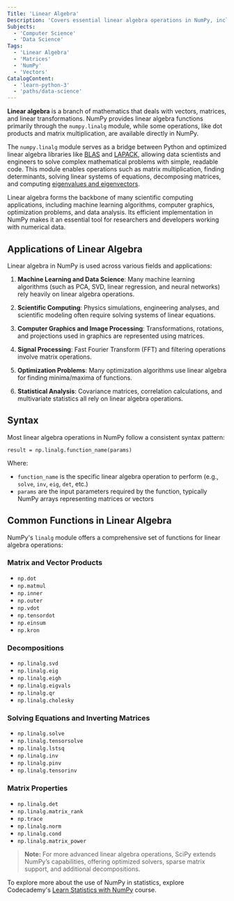 ```yaml
---
Title: 'Linear Algebra'  
Description: 'Covers essential linear algebra operations in NumPy, including vector manipulations, matrix computations, and transformations.'
Subjects:
  - 'Computer Science'
  - 'Data Science'  
Tags:
  - 'Linear Algebra'
  - 'Matrices'
  - 'NumPy'
  - 'Vectors'  
CatalogContent:
  - 'learn-python-3'
  - 'paths/data-science'
---
```


**Linear algebra** is a branch of mathematics that deals with vectors, matrices, and linear transformations. NumPy provides linear algebra functions primarily through the `numpy.linalg` module, while some operations, like dot products and matrix multiplication, are available directly in NumPy.

The `numpy.linalg` module serves as a bridge between Python and optimized linear algebra libraries like [BLAS](https://en.wikipedia.org/wiki/Basic_Linear_Algebra_Subprograms) and [LAPACK](https://en.wikipedia.org/wiki/LAPACK), allowing data scientists and engineers to solve complex mathematical problems with simple, readable code. This module enables operations such as matrix multiplication, finding determinants, solving linear systems of equations, decomposing matrices, and computing [eigenvalues and eigenvectors](https://en.wikipedia.org/wiki/Eigenvalues_and_eigenvectors).

Linear algebra forms the backbone of many scientific computing applications, including machine learning algorithms, computer graphics, optimization problems, and data analysis. Its efficient implementation in NumPy makes it an essential tool for researchers and developers working with numerical data.

## Applications of Linear Algebra

Linear algebra in NumPy is used across various fields and applications:

1. **Machine Learning and Data Science**: Many machine learning algorithms (such as PCA, SVD, linear regression, and neural networks) rely heavily on linear algebra operations.

2. **Scientific Computing**: Physics simulations, engineering analyses, and scientific modeling often require solving systems of linear equations.

3. **Computer Graphics and Image Processing**: Transformations, rotations, and projections used in graphics are represented using matrices.

4. **Signal Processing**: Fast Fourier Transform (FFT) and filtering operations involve matrix operations.

5. **Optimization Problems**: Many optimization algorithms use linear algebra for finding minima/maxima of functions.

6. **Statistical Analysis**: Covariance matrices, correlation calculations, and multivariate statistics all rely on linear algebra operations.

## Syntax

Most linear algebra operations in NumPy follow a consistent syntax pattern:

```pseudo
result = np.linalg.function_name(params)
```

Where:

- `function_name` is the specific linear algebra operation to perform (e.g., `solve`, `inv`, `eig`, `det`, etc.)
- `params` are the input parameters required by the function, typically NumPy arrays representing matrices or vectors

## Common Functions in Linear Algebra

NumPy's `linalg` module offers a comprehensive set of functions for linear algebra operations:

### Matrix and Vector Products

- `np.dot`
- `np.matmul`
- `np.inner`
- `np.outer`
- `np.vdot`
- `np.tensordot`
- `np.einsum`
- `np.kron`

### Decompositions

- `np.linalg.svd`
- `np.linalg.eig`
- `np.linalg.eigh`
- `np.linalg.eigvals`
- `np.linalg.qr`
- `np.linalg.cholesky`

### Solving Equations and Inverting Matrices

- `np.linalg.solve`
- `np.linalg.tensorsolve`
- `np.linalg.lstsq`
- `np.linalg.inv`
- `np.linalg.pinv`
- `np.linalg.tensorinv`

### Matrix Properties

- `np.linalg.det`
- `np.linalg.matrix_rank`
- `np.trace`
- `np.linalg.norm`
- `np.linalg.cond`
- `np.linalg.matrix_power`

> **Note:** For more advanced linear algebra operations, SciPy extends NumPy’s capabilities, offering optimized solvers, sparse matrix support, and additional decompositions.

To explore more about the use of NumPy in statistics, explore Codecademy's [Learn Statistics with NumPy](https://www.codecademy.com/enrolled/courses/intro-statistics-numpy) course.
